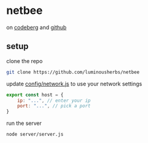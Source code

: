 # netbee

on [codeberg](https://codeberg.org/luminousherbs/netbee) and [github](https://github.com/luminousherbs/netbee)

## setup

clone the repo
```bash
git clone https://github.com/luminousherbs/netbee
```

update [config/network.js](config/network.js) to use your network settings
```js
export const host = {
    ip: "...", // enter your ip
    port: "...", // pick a port
}
```

run the server
```bash
node server/server.js
```